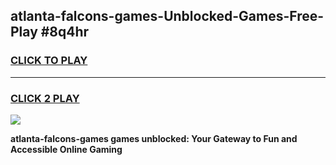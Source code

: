 
## atlanta-falcons-games-Unblocked-Games-Free-Play #8q4hr
<h3>
<a href="https://us.freeplayer.one?title=atlanta-falcons-games&ref=9M">CLICK TO PLAY</a></h3>
<hr>

<h3>
<a href="https://us.freeplayer.one?title=atlanta-falcons-games&ref=9M">CLICK 2 PLAY</a>
  
</h3>

<a href="https://us.freeplayer.one?title=atlanta-falcons-games&ref=9M"><img src="https://clearcache.store/games.png"></a>


**atlanta-falcons-games games unblocked: Your Gateway to Fun and Accessible Online Gaming**
